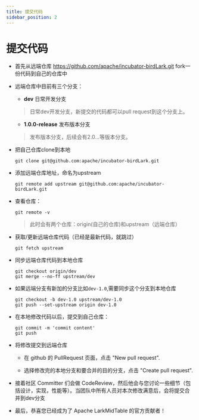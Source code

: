 ```yaml
---
title: 提交代码
sidebar_position: 2
---
```


# 提交代码

* 首先从远端仓库 <https://github.com/apache/incubator-birdLark.git> fork一份代码到自己的仓库中

* 远端仓库中目前有三个分支：
    * **dev**    日常开发分支
    > 日常dev开发分支，新提交的代码都可以pull request到这个分支上。

    * **1.0.0-release** 发布版本分支
    > 发布版本分支，后续会有2.0...等版本分支。

* 把自己仓库clone到本地

    ```shell
    git clone git@github.com:apache/incubator-birdLark.git
    ```

* 添加远端仓库地址，命名为upstream

    ```shell
    git remote add upstream git@github.com:apache/incubator-birdLark.git
    ```

* 查看仓库：

    ```shell
    git remote -v
    ```

  > 此时会有两个仓库：origin(自己的仓库)和upstream（远端仓库）

* 获取/更新远端仓库代码（已经是最新代码，就跳过）

    ```shell
    git fetch upstream
    ```

* 同步远端仓库代码到本地仓库

    ```shell
    git checkout origin/dev
    git merge --no-ff upstream/dev
    ```

* 如果远端分支有新加的分支比如`dev-1.0`,需要同步这个分支到本地仓库

    ```shell
    git checkout -b dev-1.0 upstream/dev-1.0
    git push --set-upstream origin dev-1.0
    ```

* 在本地修改代码以后，提交到自己仓库：

    ```shell
    git commit -m 'commit content'
    git push
    ```

* 将修改提交到远端仓库

    * 在 github 的 PullRequest 页面，点击 "New pull request".

    * 选择修改完的本地分支和要合并的目的分支，点击 "Create pull request".

* 接着社区 Committer 们会做 CodeReview，然后他会与您讨论一些细节（包括设计，实现，性能等）。当团队中所有人员对本次修改满意后，会将提交合并到dev分支

* 最后，恭喜您已经成为了 Apache LarkMidTable 的官方贡献者！
